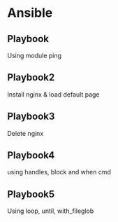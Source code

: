 # Ansible
## Playbook		
Using module ping
## Playbook2
Install nginx & load default page
## Playbook3
Delete nginx
## Playbook4
using handles, block and when cmd
## Playbook5
Using loop, until, with_fileglob
